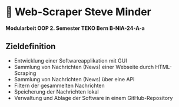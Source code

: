 # 📰 Web-Scraper Steve Minder

**Modularbeit OOP 2. Semester TEKO Bern B-NIA-24-A-a**

## Zieldefinition

- Entwicklung einer Softwareapplikation mit GUI
- Sammlung von Nachrichten (News) einer Webseite durch HTML-Scraping
- Sammlung von Nachrichten (News) über eine API
- Filtern der gesammelten Nachrichten
- Speicherung der Nachrichten lokal
- Verwaltung und Ablage der Software in einem GitHub-Repository

